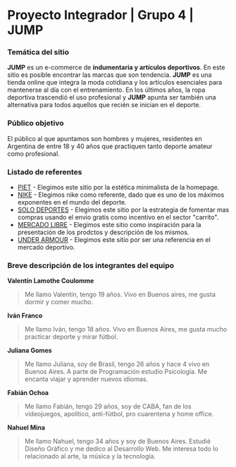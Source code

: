 # Proyecto Integrador | Grupo 4 | JUMP

### Temática del sitio

**JUMP** es un e-commerce de **indumentaria y artículos deportivos**. En este sitio es posible encontrar las marcas que son tendencia. **JUMP** es una tienda online que integra la moda cotidiana y los artículos esenciales para mantenerse al día con el entrenamiento. En los últimos años, la ropa deportiva trascendió el uso profesional y **JUMP** apunta ser también una alternativa para todos aquellos que recién se inician en el deporte.

### Público objetivo

El público al que apuntamos son hombres y mujeres, residentes en Argentina de entre 18 y 40 años que practiquen tanto deporte amateur como profesional.

### Listado de referentes

- [PIET](https://piet.com.ar/) - Elegimos este sitio por la estética minimalista de la homepage.
- [NIKE](https://www.nike.com/ar/) - Elegimos nike como referente, dado que es uno de los máximos exponentes en el mundo del deporte.
- [SOLO DEPORTES](https://www.solodeportes.com.ar) - Elegimos este sitio por la estrategia de fomentar mas compras usando el envio gratis como incentivo en el sector "carrito".
- [MERCADO LIBRE](https://www.mercadolibre.com.ar) - Elegimos este sitio como inspiración para la presentación de los prodctos y descripción de los mismos.
- [UNDER ARMOUR](https://underarmour.com.ar/) - Elegimos este sitio por ser una referencia en el mercado deportivo.

### Breve descripción de los integrantes del equipo

**Valentín Lamothe Coulomme**

> Me llamo Valentín, tengo 19 años. Vivo en Buenos aires, me gusta dormir y comer mucho.

**Iván Franco**

> Me llamo Iván, tengo 18 años. Vivo en Buenos Aires, me gusta mucho practicar deporte y mirar fútbol.

**Juliana Gomes**

> Me llamo Juliana, soy de Brasil, tengo 26 años y hace 4 vivo en Buenos Aires. A parte de Programación estudio Psicología. Me encanta viajar y aprender nuevos idiomas.

**Fabián Ochoa**

> Me llamo Fabián, tengo 29 años, soy de CABA, fan de los videojuegos, apolítico, anti-fútbol, pro cuarentena y home office.

**Nahuel Mina**

> Me llamo Nahuel, tengo 34 años y soy de Buenos Aires. Estudié Diseño Gráfico y me dedico al Desarrollo Web. Me interesa todo lo relacionado al arte, la música y la tecnología.
